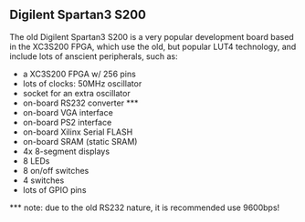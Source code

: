 ## Digilent Spartan3 S200

The old Digilent Spartan3 S200 is a very popular development board based in
the XC3S200 FPGA, which use the old, but popular LUT4 technology, and
include lots of anscient peripherals, such as:

- a XC3S200 FPGA w/ 256 pins
- lots of clocks: 50MHz oscillator
- socket for an extra oscillator
- on-board RS232 converter ***
- on-board VGA interface
- on-board PS2 interface
- on-board Xilinx Serial FLASH
- on-board SRAM (static SRAM)
- 4x 8-segment displays
- 8 LEDs
- 8 on/off switches 
- 4 switches
- lots of GPIO pins

*** note: due to the old RS232 nature, it is recommended use 9600bps!
